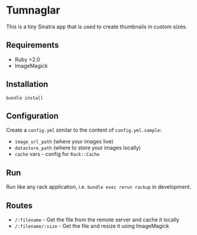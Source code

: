 # Tumnaglar

This is a tiny Sinatra app that is used to create thumbnails in custom sizes.

## Requirements

* Ruby >2.0
* ImageMagick

## Installation

    bundle install

## Configuration

Create a `config.yml` similar to the content of `config.yml.sample`:

* `image_url_path` (where your images live)
* `datastore_path` (where to store your images locally)
* `cache` vars - config for `Rack::Cache`

## Run

Run like any rack application, i.e. `bundle exec rerun rackup` in development.

## Routes

* `/:filename` - Get the file from the remote server and cache it locally
* `/:filename/:size` - Get the file and resize it using ImageMagick

